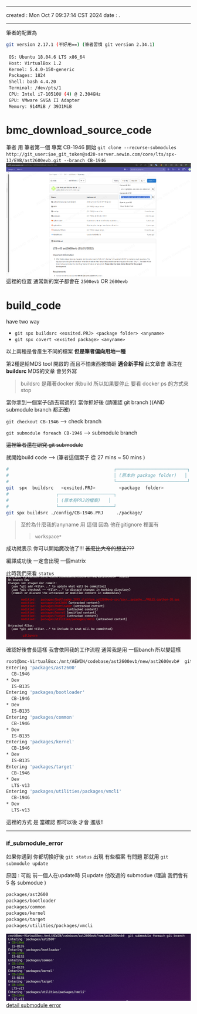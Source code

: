 -------------------------------------------------------------------------------
created	:	Mon Oct  7 09:37:14 CST 2024
date	:	.

-------------------------------------------------------------------------------
筆者的配置為
```bash			================start================
git version 2.17.1 (不好用==) (筆者習慣 git version 2.34.1)

 OS: Ubuntu 18.04.6 LTS x86_64
 Host: VirtualBox 1.2
 Kernel: 5.4.0-150-generic
 Packages: 1824
 Shell: bash 4.4.20
 Terminal: /dev/pts/1
 CPU: Intel i7-10510U (4) @ 2.304GHz
 GPU: VMware SVGA II Adapter
 Memory: 914MiB / 3931MiB
```
#  bmc_download_source_code #
筆者 用 筆者第一個 專案 CB-1946 開始
`git clone --recurse-submodules http://git_user:$ae_git_token@sd20-server.aewin.com/core/lts/spx-13/EVB/ast2600evb.git --branch CB-1946`
![gitlab-location](./pic/bmc_flow_clone.png)
這裡的位置 通常新的案子都會在
`2500evb` OR `2600evb`

# build_code  #
have two way
+ `git spx buildsrc <exsited.PRJ> <package folder> <anyname>`
+ `git spx covert <exsited package> <anyname>`

以上兩種是會產生不同的檔案 **但是筆者偏向用地一種**

第2種是給MDS tool 開啟的 而且不怕東西被搞砸
**適合新手相**
此文章會 專注在 **buildsrc**
MDS的文章 會另外寫
> buildsrc 是藉著docker 來build
> 所以如果要停止 要看 docker ps 的方式來 stop

當你拿到一個案子(過去寫過的)
當你抓好後 (請確認 git branch )(AND submodule branch 都正確)

`git checkout CB-1946` --> check branch

`git submodule foreach CB-1946` --> submodule branch

~~這裡筆者還在研究 git submodule~~

就開始build code --> (筆者這個案子 從 27 mins ~ 50 mins )
```bash			================start================
#                                        ┌───────────────────────────┐
#                                        │ (原本的 package folder)   │
#                                        └───────────────────────────┘
git  spx  buildsrc   <exsited.PRJ>         <package  folder>           <anyname>
#                  ┌─────────────────────┐
#                  │ (原本有PRJ的檔案)   │
#                  └─────────────────────┘
git spx buildsrc ./config/CB-1946.PRJ     ./package/                   ./workspace/
```
> 至於為什麼我的anyname 用 這個 因為 他在gitignore 裡面有
>> `workspace*`

成功就表示 你可以開始魔改他了!!!
~~甚麼比大帝的想法???~~

編譯成功後 一定會出現
一個matrix

此時我們來看 `status`
![git stats](./pic/bmc_flow_compiler.png)


確認好後會長這樣 我會依照我的工作流程
通常我是用 一個banch 所以變這樣
```bash			================start================
root@bmc-VirtualBox:/mnt/AEWIN/codebase/ast2600evb/new/ast2600evb#  git submodule foreach git branch
Entering 'packages/ast2600'
  CB-1946
* Dev
  IS-B135
Entering 'packages/bootloader'
  CB-1946
* Dev
  IS-B135
Entering 'packages/common'
  CB-1946
* Dev
  IS-B135
Entering 'packages/kernel'
  CB-1946
* Dev
  IS-B135
Entering 'packages/target'
  CB-1946
* Dev
  LTS-v13
Entering 'packages/utilities/packages/vmcli'
  CB-1946
* Dev
  LTS-v13
```

這裡的方式 是 當確認 都可以後 才會 進版!!

-------------------------------------------------------------------------------

###  if_submodule_error ###
如果你遇到 你都切換好後
`git status`
出現 有些檔案 有問題
那就用 `git submodule update`

原因 : 可能 前一個人在update時
只update 他改過的 submodue (理論 我們會有 5 各 submodue )
```bash			================start================
packages/ast2600
packages/bootloader
packages/common
packages/kernel
packages/target
packages/utilities/packages/vmcli
```
![submodue](./pic/bmc_flow_submodule.png)
[detail submodule error](./git_checkout_submodule_error.md)
